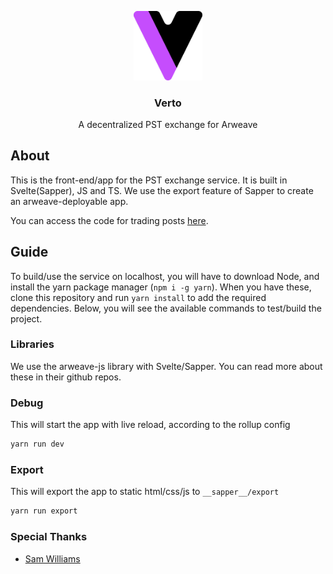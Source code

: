 <p align="center">
  <a href="https://verto.exchange">
    <img src="../static/logo_light.svg" alt="Verto logo (dark version)" width="110">
  </a>

  <h3 align="center">Verto</h3>

  <p align="center">
    A decentralized PST exchange for Arweave
 </p>
</p>

## About
This is the front-end/app for the PST exchange service. It is built in Svelte(Sapper), JS and TS. We use the export feature of Sapper to create an arweave-deployable app.

You can access the code for trading posts [here](https://github.com/t8/coinary-trading-post).

## Guide
To build/use the service on localhost, you will have to download Node, and install the yarn package manager (`npm i -g yarn`). When you have these, clone this repository and run `yarn install` to add the required dependencies. 
Below, you will see the available commands to test/build the project.

### Libraries
We use the arweave-js library with Svelte/Sapper. You can read more about these in their github repos.

### Debug
This will start the app with live reload, according to the rollup config
```sh
yarn run dev
```

### Export
This will export the app to static html/css/js to `__sapper__/export`
```sh
yarn run export
```

### Special Thanks
- [Sam Williams](https://twitter.com/samecwilliams)